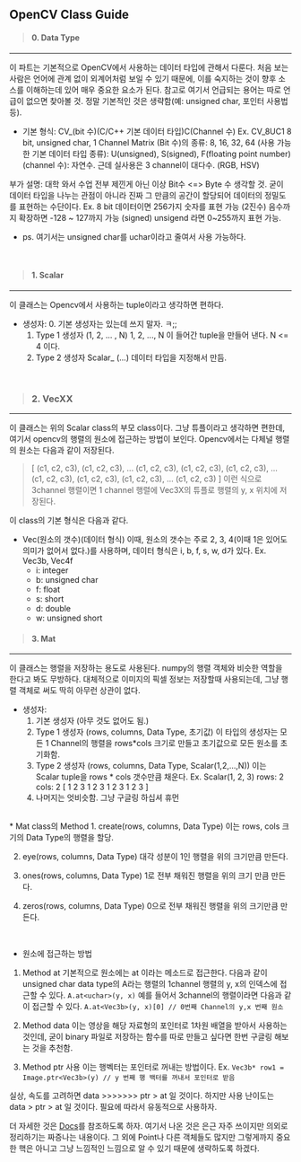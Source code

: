 ## OpenCV Class Guide

> #### 0. Data Type
-----------------------------------
이 파트는 기본적으로 OpenCV에서 사용하는 데이터 타입에 관해서 다룬다. 처음 보는 사람은 언어에 관계 없이 외계어처럼 보일 수 있기 때문에, 이를 숙지하는 것이 향후 소스를 이해하는데 있어 매우 중요한 요소가 된다. 참고로 여기서 언급되는 용어는 따로 언급이 없으면 찾아볼 것. 정말 기본적인 것은 생략함(예: unsigned char, 포인터 사용법 등).

* 기본 형식: CV_(bit 수)(C/C++ 기본 데이터 타입)C(Channel 수)
  Ex. CV_8UC1 8 bit, unsigned char, 1 Channel Matrix
  (Bit 수)의 종류: 8, 16, 32, 64
  (사용 가능한 기본 데이터 타입 종류): U(unsigned), S(signed), F(floating point number)
  (channel 수): 자연수. 근데 실사용은 3 channel이 대다수. (RGB, HSV)

부가 설명: 대학 와서 수업 전부 제낀게 아닌 이상 Bit수 <=> Byte 수 생각할 것. 굳이 데이터 타입을 나누는 관점이 아니라 진짜 그 만큼의 공간이 할당되어 데이터의 정밀도를 표현하는 수단이다.
Ex. 8 bit 데이터이면 256가지 숫자를 표현 가능 (2진수) 음수까지 확장하면 -128 ~ 127까지 가능 (signed)
unsigend 라면 0~255까지 표현 가능.

- ps. 여기서는 unsigned char를 uchar이라고 줄여서 사용 가능하다.

<br>

> #### 1. Scalar
-----------------------------------
이 클래스는 Opencv에서 사용하는 tuple이라고 생각하면 편하다.

* 생성자:
  0. 기본 생성자는 있는데 쓰지 말자. ㅋ;;
  1. Type 1 생성자 (1, 2, ... , N)
     1, 2, ..., N 이 들어간 tuple을 만들어 낸다. N <= 4 이다.
  2. Type 2 생성자 Scalar_<data type> (...)
     데이터 타입을 지정해서 만듬.

<br>

> ### 2. VecXX
-----------------------------------
이 클래스는 위의 Scalar class의 부모 class이다. 그냥 튜플이라고 생각하면 편한데, 여기서 opencv의 행렬의 원소에 접근하는 방법이 보인다.
Opencv에서는  다체널 행렬의 원소는 다음과 같이 저장된다.

> [ (c1, c2, c3), (c1, c2, c3), ... (c1, c2, c3),
>   (c1, c2, c3), (c1, c2, c3), ... (c1, c2, c3),
>   (c1, c2, c3), (c1, c2, c3), ... (c1, c2, c3) ]
이런 식으로 3channel 행렬이면 1 channel 행렬에 Vec3X의 튜플로 행렬의 y, x 위치에 저장된다.

이 class의 기본 형식은 다음과 같다.
* Vec(원소의 갯수)(데이터 형식)
  이때, 원소의 갯수는 주로 2, 3, 4(이때 1은 있어도 의미가 없어서 없다.)를 사용하며, 데이터 형식은 i, b, f, s, w, d가 있다.
  Ex. Vec3b, Vec4f
  * i: integer
  * b: unsigned char
  * f: float
  * s: short
  * d: double
  * w: unsigned short

> #### 3. Mat
-----------------------------------
이 클래스는 행렬을 저장하는 용도로 사용된다. numpy의 행렬 객체와 비슷한 역할을 한다고 봐도 무방하다.
대체적으로 이미지의 픽셀 정보는 저장할때 사용되는데, 그냥 행렬 객체로 써도 딱히 아무런 상관이 없다.

* 생성자:
  1. 기본 생성자 (아무 것도 없어도 됨.)
  2. Type 1 생성자 (rows, columns, Data Type, 초기값)
     이 타입의 생성자는 모든 1 Channel의 행렬을 rows*cols 크기로 만들고 초기값으로 모든 원소를 초기화함.
  3. Type 2 생성자 (rows, columns, Data Type, Scalar(1,2,...,N))
     이는 Scalar tuple을 rows * cols 갯수만큼 채운다.
     Ex. Scalar(1, 2, 3) rows: 2 cols: 2
     [ 1 2 3 1 2 3
       1 2 3 1 2 3 ]
  4. 나머지는 엇비슷함. 그냥 구글링 하십셔 휴먼
<br>
* Mat class의 Method
  1. create(rows, columns, Data Type)
  이는 rows, cols 크기의 Data Type의 행렬을 할당.

  2. eye(rows, columns, Data Type)
  대각 성분이 1인 행렬을 위의 크기만큼 만든다.

  3. ones(rows, columns, Data Type)
  1로 전부 채워진 행렬을 위의 크기 만큼 만든다.

  4. zeros(rows, columns, Data Type)
  0으로 전부 채워진 행렬을 위의 크기만큼 만든다.
<br>

* 원소에 접근하는 방법
1. Method at
   기본적으로 원소에는 at 이라는 메소드로 접근한다.
   다음과 같이 unsigned char data type의 A라는 행렬의 1channel 행렬의 y, x의 인덱스에 접근할 수 있다.
   ``A.at<uchar>(y, x)``
   예를 들어서 3channel의 행렬이라면 다음과 같이 접근할 수 있다.
   ``A.at<Vec3b>(y, x)[0] // 0번째 Channel의 y,x 번째 원소``

2. Method data
   이는 영상을 해당 자료형의 포인터로 1차원 배열을 받아서 사용하는 것인데, 굳이 binary 파일로 저장하는 함수를 따로 만들고 싶다면 한번 구글링 해보는 것을 추천함.

3. Method ptr 사용
   이는 행벡터는 포인터로 꺼내는 방법이다.
   Ex. ``Vec3b* row1 = Image.ptr<Vec3b>(y) // y 번째 행 백터를 꺼내서 포인터로 받음``

실상, 속도를 고려하면 data >>>>>>> ptr > at 일 것이다. 하지만 사용 난이도는 data > ptr > at 일 것이다. 필요에 따라서 유동적으로 사용하자.



더 자세한 것은 [Docs](https://docs.opencv.org/3.4/dc/d84/group__core__basic.html)를 참조하도록 하자.
여기서 나온 것은 은근 자주 쓰이지만 의외로 정리하기는 짜증나는 내용이다. 그 외에 Point나 다른 객체들도 많지만 그렇게까지 중요한 핵은 아니고 그냥 느낌적인 느낌으로 알 수 있기 때문에 생략하도록 하겠다.
